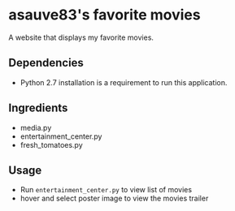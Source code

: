 # asauve83's favorite movies
A website that displays my favorite movies.

## Dependencies
* Python 2.7 installation is a requirement to run this application.  

## Ingredients
* media.py
* entertainment_center.py
* fresh_tomatoes.py

## Usage
* Run `entertainment_center.py` to view list of movies
* hover and select poster image to view the movies trailer
